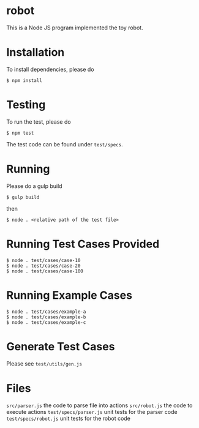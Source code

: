 # robot

This is a Node JS program implemented the toy robot.

# Installation

To install dependencies, please do

```
$ npm install
```

# Testing

To run the test, please do

```
$ npm test
```

The test code can be found under `test/specs`.

# Running

Please do a gulp build

```
$ gulp build
```

then

```
$ node . <relative path of the test file>
```

# Running Test Cases Provided

```
$ node . test/cases/case-10
$ node . test/cases/case-20
$ node . test/cases/case-100
```

# Running Example Cases

```
$ node . test/cases/example-a
$ node . test/cases/example-b
$ node . test/cases/example-c
```

# Generate Test Cases

Please see `test/utils/gen.js`

# Files

`src/parser.js` the code to parse file into actions
`src/robot.js` the code to execute actions
`test/specs/parser.js` unit tests for the parser code
`test/specs/robot.js` unit tests for the robot code
